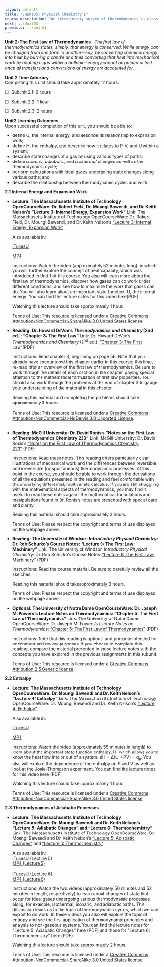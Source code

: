 ```yaml
---
layout: default
title: "CHEM105: Physical Chemistry I"
course_description: "An introductory survey of thermodynamics in classical mechanics systems. Topics include the first, second, and third laws of thermodynamics, energy, work, enthalpy, and entropy, spontaneity, chemical potential, equilibrium, phase changes, and chemical kinetics."
next: ../Unit03
previous: ../Unit01
---
```

**Unit 2: The First Law of Thermodynamics** <span id="2"></span> 
*The first law of thermodynamics states, simply, that energy is
conserved. While energy can be changed from one form to another—say, by
converting chemical energy into heat by burning a candle and then
converting that heat into mechanical work by heating a gas within a
balloon—energy cannot be gained or lost once all transfers and
conversions of energy are accounted for.*

**Unit 2 Time Advisory**  
Completing this unit should take approximately 12 hours.  
  
 ☐  Subunit 2.1: 9 hours  
  
 ☐  Subunit 2.2: 1 hour  
  
 ☐  Subunit 2.3: 2 hours

**Unit2 Learning Outcomes**  
Upon successful completion of this unit, you should be able to:
-   define U, the internal energy, and describe its relationship to
    expansion work;
-   define H, the enthalpy, and describe how it relates to P, V, and U
    within a system;
-   describe state changes of a gas by using various types of paths;
-   define *isobaric*, *adiabatic*, and *isothermal* changes as well as
    the thermodynamic cycle;
-   perform calculations with ideal gases undergoing state changes along
    various paths; and
-   describe the relationship between thermodynamic cycles and work.

**2.1 Internal Energy and Expansion Work** <span id="2.1"></span> 
-   **Lecture: The Massachusetts Institute of Technology OpenCourseWare:
    Dr. Robert Field, Dr. Moungi Bawendi, and Dr. Keith Nelson’s
    “Lecture 3: Internal Energy, Expansion Work”**
    Link: The Massachusetts Institute of Technology OpenCourseWare: Dr.
    Robert Field, Dr. Moungi Bawendi, and Dr. Keith Nelson’s [“Lecture
    3: Internal Energy, Expansion
    Work”](http://ocw.mit.edu/courses/chemistry/5-60-thermodynamics-kinetics-spring-2008/video-lectures/lecture-3-internal-energy-expansion-work/)  
      
     Also available in:  

    [iTunesU](http://ocw.mit.edu/courses/chemistry/5-60-thermodynamics-kinetics-spring-2008/video-lectures/lecture-3-internal-energy-expansion-work/)  

    [MP4](http://ocw.mit.edu/courses/chemistry/5-60-thermodynamics-kinetics-spring-2008/video-lectures/lecture-3-internal-energy-expansion-work/)  
      
     Instructions: Watch the video (approximately 52 minutes long), in
    which you will further explore the concept of heat capacity, which
    was introduced in Unit 1 of this course. You also will learn more
    about the first law of thermodynamics, discover how gases can do
    work under different conditions, and see how to maximize the work
    that gases can do. You will also learn about an important state
    function: U, the internal energy. You can find the lecture notes for
    this video here(PDF).  
      
     Watching this lecture should take approximately 1 hour.  
      
     Terms of Use: This resource is licensed under a [Creative Commons
    Attribution-NonCommercial-ShareAlike 3.0 United States
    license](http://creativecommons.org/licenses/by-nc-sa/3.0/us/).

-   **Reading: Dr. Howard DeVoe’s *Thermodynamics and Chemistry* (2nd
    ed.): “Chapter 3: The First Law”**
    Link: Dr. Howard DeVoe’s *Thermodynamics and Chemistry*
    (2<sup>nd</sup> ed.): [“Chapter 3: The First
    Law”](http://www2.chem.umd.edu/thermobook/v4-screen.pdf)(PDF)  
      
     Instructions: Read chapter 3, beginning on page 56. Note that you
    already have encountered this chapter earlier in this course; this
    time, re-read itfor an overview of the first law of thermodynamics.
    Be sure to work through the details of each section in the chapter,
    paying special attention to the mathematical formulation of first
    law properties. You should also work through the problems at the end
    of chapter 3 to gauge your understanding of the material in this
    chapter.  
      
     Reading this material and completing the problems should take
    approximately 3 hours.  
        
     Terms of Use: This resource is licensed under a [Creative Commons
    Attribution-NonCommercial-NoDervis 3.0 Unported
    License](http://creativecommons.org/licenses/by-nc-nd/3.0/).  
      

-   **Reading: McGill University: Dr. David Ronis’s “Notes on the First
    Law of Thermodynamics Chemistry 223”**
    Link: McGill University: Dr. David Ronis’s [“Notes on the First Law
    of Thermodynamics Chemistry
    223”](http://ronispc.chem.mcgill.ca/ronis/chem223/hnd6.pdf) (PDF)  
      
     Instructions: Read these notes. This reading offers particularly
    clear illustrations of mechanical work and the differences between
    reversible and irreversible (or spontaneous) thermodynamic
    processes. At this point in the course, you should be able to work
    through the derivations of all the equations presented in the
    reading and feel comfortable with the underlying differential,
    multivariate calculus. If you are still struggling with the
    mathematical aspects of thermodynamics, you may find it useful to
    read these notes again. The mathematical formulations and
    manipulations found in Dr. Ronis’s notes are presented with special
    care and clarity.  
      
     Reading this material should take approximately 2 hours.  
      
     Terms of Use: Please respect the copyright and terms of use
    displayed on the webpage above.

-   **Reading: The University of Windsor: *Introductory Physical
    Chemistry*: Dr. Rob Schurko’s Course Notes: “Lecture 9: The First
    Law: Machinery”**
    Link: The University of Windsor: *Introductory Physical Chemistry*:
    Dr. Rob Schurko’s Course Notes: [“Lecture 9: The First Law:
    Machinery”](http://mutuslab.cs.uwindsor.ca/schurko/introphyschem/lectures/240_l09.pdf) (PDF)  
      
     Instructions: Read the course material. Be sure to carefully review
    all the sketches.  
      
     Reading this material should takeapproximately 3 hours.  
      
     Terms of Use: Please respect the copyright and terms of use
    displayed on the webpage above.

-   **Optional: The University of Notre Dame OpenCourseWare: Dr. Joseph
    M. Powers’s Lecture Notes on Thermodynamics: “Chapter 5: The First
    Law of Thermodynamics”**
    Link: The University of Notre Dame OpenCourseWare: Dr. Joseph M.
    Powers’s *Lecture Notes on Thermodynamics*: [“Chapter 5: The First
    Law of
    Thermodynamics”](https://web.archive.org/web/20130109125344/http://ocw.nd.edu/aerospace-and-mechanical-engineering/thermodynamics/eduCommons/aerospace-and-mechanical-engineering/thermodynamics/lectures/chapter-5) (PDF)  
      
     Instructions: Note that this reading is optional and primarily
    intended for enrichment and review purposes. If you choose to
    complete this reading, compare the material presented in these
    lecture notes with the concepts you have explored in the previous
    assignments in this subunit.  
      
     Terms of Use: This resource is licensed under a [Creative Commons
    Attribution 2.5 Generic
    license](http://creativecommons.org/licenses/by/2.5/).

**2.2 Enthalpy** <span id="2.2"></span> 
-   **Lecture: The Massachusetts Institute of Technology OpenCourseWare:
    Dr. Moungi Bawendi and Dr. Keith Nelson’s “Lecture 4: Enthalpy”**
    Link: The Massachusetts Institute of Technology OpenCourseWare: Dr.
    Moungi Bawendi and Dr. Keith Nelson’s [“Lecture 4:
    Enthalpy”](http://ocw.mit.edu/courses/chemistry/5-60-thermodynamics-kinetics-spring-2008/video-lectures/lecture-4-enthalpy/)  
      
     Also available in:  

    [iTunesU](http://ocw.mit.edu/courses/chemistry/5-60-thermodynamics-kinetics-spring-2008/video-lectures/lecture-4-enthalpy/)  

    [MP4](http://ocw.mit.edu/courses/chemistry/5-60-thermodynamics-kinetics-spring-2008/video-lectures/lecture-4-enthalpy/)  
      
     Instructions: Watch the video (approximately 55 minutes in length)
    to learn about the important state function enthalpy, H, which
    allows you to know the heat flow into or out of a system. ΔH = Δ(U +
    PV) = q<sub>p</sub>. You also will explore the dependence of the
    enthalpy on P and V as well as look at the Joule-Thompson
    experiment. You can find the lecture notes for this video here
    (PDF).  
      
     Watching this lecture should take approximately 1 hour.  
      
     Terms of Use: This resource is licensed under a [Creative Commons
    Attribution-NonCommercial-ShareAlike 3.0 United States
    license](http://creativecommons.org/licenses/by-nc-sa/3.0/us/).

**2.3 Thermodynamics of Adiabatic Processes** <span id="2.3"></span> 
-   **Lecture: The Massachusetts Institute of Technology OpenCourseWare:
    Dr. Moungi Bawendi and Dr. Keith Nelson’s “Lecture 5: Adiabatic
    Changes” and “Lecture 6: Thermochemistry”**
    Link: The Massachusetts Institute of Technology OpenCourseWare: Dr.
    Moungi Bawendi and Dr. Keith Nelson’s [“Lecture 5: Adiabatic
    Changes”](http://ocw.mit.edu/courses/chemistry/5-60-thermodynamics-kinetics-spring-2008/video-lectures/lecture-5-adiabatic-changes/) and
    [“Lecture 6:
    Thermochemistry”](http://ocw.mit.edu/courses/chemistry/5-60-thermodynamics-kinetics-spring-2008/video-lectures/lecture-6-thermochemistry/)  
      
     Also available in:  
     [iTunesU (Lecture
    5)](http://ocw.mit.edu/courses/chemistry/5-60-thermodynamics-kinetics-spring-2008/video-lectures/lecture-5-adiabatic-changes/)  
     [MP4 (Lecture
    5)](http://ocw.mit.edu/courses/chemistry/5-60-thermodynamics-kinetics-spring-2008/video-lectures/lecture-5-adiabatic-changes/)  
     [  
     iTunesU (Lecture
    6)](http://ocw.mit.edu/courses/chemistry/5-60-thermodynamics-kinetics-spring-2008/video-lectures/lecture-6-thermochemistry/)  
     [MP4 (Lecture
    6)](http://ocw.mit.edu/courses/chemistry/5-60-thermodynamics-kinetics-spring-2008/video-lectures/lecture-6-thermochemistry/)  
      
     Instructions: Watch the two videos (approximately 50 minutes and 52
    minutes in length, respectively) to learn about changes of state
    that occur for ideal gases undergoing various thermodynamic
    processes along, for example, isothermal, isobaric, and adiabatic
    paths. This discussion leads us to the topic of thermodynamic
    cycles, which we can exploit to do work. In these videos you also
    will explore the topic of entropy and see the first application of
    thermodynamic principles and analysis to non-gaseous systems. You
    can find the lecture notes for “Lecture 5: Adiabatic Changes” here
    (PDF) and those for “Lecture 6: Thermochemistry” here (PDF).  
      
     Watching this lecture should take approximately 2 hours.  
      
     Terms of Use: This resource is licensed under a [Creative Commons
    Attribution-NonCommercial-ShareAlike 3.0 United States
    license](http://creativecommons.org/licenses/by-nc-sa/3.0/us/).


